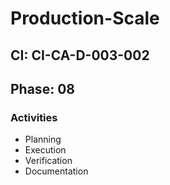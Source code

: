 # Production-Scale

## CI: CI-CA-D-003-002
## Phase: 08

### Activities
- Planning
- Execution
- Verification
- Documentation
